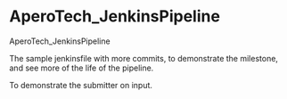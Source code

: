 # AperoTech_JenkinsPipeline
AperoTech_JenkinsPipeline

The sample jenkinsfile with more commits, to demonstrate the milestone, and see more of the life of the pipeline.

To demonstrate the submitter on input.
